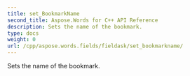 ```yaml
---
title: set_BookmarkName
second_title: Aspose.Words for C++ API Reference
description: Sets the name of the bookmark. 
type: docs
weight: 0
url: /cpp/aspose.words.fields/fieldask/set_bookmarkname/
---
```


Sets the name of the bookmark. 

